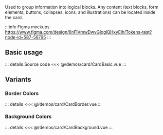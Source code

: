 Used to group information into logical blocks.
Any content (text blocks, form elements, buttons, collapses, icons, and illustrations) can be located inside the card.

:::info Figma mockups
https://www.figma.com/design/6nFlVmwDwvGloglQHxyElh/Tokens-test?node-id=587-56795
:::

## Basic usage

<CardBasic />

::: details Source code
<<< @/demos/card/CardBasic.vue
:::

## Variants

### Border Colors

<CardBorder />

::: details
<<< @/demos/card/CardBorder.vue
:::

### Background Colors

<CardBackground />

::: details
<<< @/demos/card/CardBackground.vue
:::

